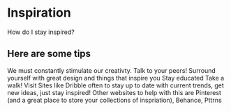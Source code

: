 # Inspiration

How do I stay inspired?
## Here are some tips
We must constantly stimulate our creativty.
Talk to your peers!
Surround yourself with great design and things that inspire you
Stay educated
Take a walk!
Visit Sites like Dribble often to stay up to date with current trends, get new ideas, just stay inspired!
Other websites to help with this are Pinterest (and a great place to store your collections of inspriation), Behance, Pttrns
